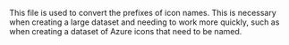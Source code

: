 This file is used to convert the prefixes of icon names. 
This is necessary when creating a large dataset and needing to work more quickly, such as when creating a dataset of Azure icons that need to be named.
